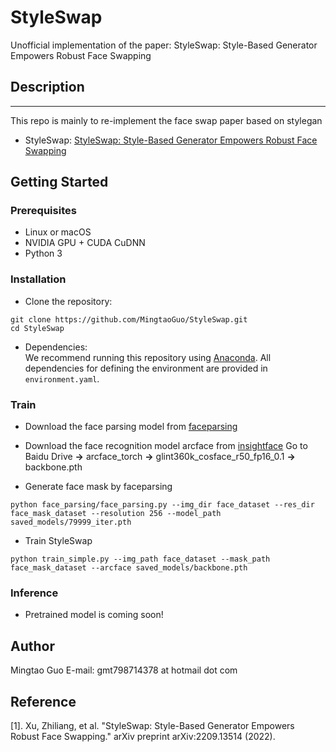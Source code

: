 # StyleSwap
Unofficial implementation of the paper: StyleSwap: Style-Based Generator Empowers Robust Face Swapping

## Description   
--------------

This repo is mainly to re-implement the face swap paper based on stylegan
- StyleSwap: [StyleSwap: Style-Based Generator Empowers Robust Face Swapping](https://arxiv.org/abs/2209.13514)

## Getting Started
### Prerequisites
- Linux or macOS
- NVIDIA GPU + CUDA CuDNN
- Python 3

### Installation
- Clone the repository:
``` 
git clone https://github.com/MingtaoGuo/StyleSwap.git
cd StyleSwap
```
- Dependencies:  
We recommend running this repository using [Anaconda](https://docs.anaconda.com/anaconda/install/). 
All dependencies for defining the environment are provided in `environment.yaml`.

### Train
- Download the face parsing model from [faceparsing](https://github.com/zllrunning/face-parsing.PyTorch)
- Download the face recognition model arcface from [insightface](https://github.com/deepinsight/insightface/tree/master/recognition/arcface_torch) Go to  Baidu Drive **->** arcface_torch **->** glint360k_cosface_r50_fp16_0.1 **->** backbone.pth

- Generate face mask by faceparsing
``` 
python face_parsing/face_parsing.py --img_dir face_dataset --res_dir face_mask_dataset --resolution 256 --model_path saved_models/79999_iter.pth 
```
- Train StyleSwap 
``` 
python train_simple.py --img_path face_dataset --mask_path face_mask_dataset --arcface saved_models/backbone.pth 
```
### Inference
- Pretrained model is coming soon!
## Author 
Mingtao Guo
E-mail: gmt798714378 at hotmail dot com

## Reference
[1]. Xu, Zhiliang, et al. "StyleSwap: Style-Based Generator Empowers Robust Face Swapping." arXiv preprint arXiv:2209.13514 (2022).
